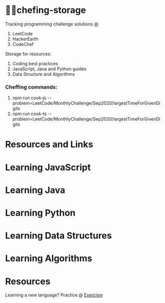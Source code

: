 # 👨‍🍳chefing-storage

Tracking programming challenge solutions @
1. LeetCode
1. HackerEarth
1. CodeChef

Storage for resources:
1. Coding best practices
1. JavaScript, Java and Python guides
1. Data Structure and Algorithms


### Cheffing commands:
1. npm run cook-js --problem=LeetCode/MonthlyChallenge/Sep2020/largestTimeForGivenDigits
2. npm run cook-ts --problem=LeetCode/MonthlyChallenge/Sep2020/largestTimeForGivenDigits


# Resources and Links


# Learning JavaScript


# Learning Java


# Learning Python


# Learning Data Structures


# Learning Algorithms


# Resources

Learning a new language? Practice @ [Exercism](https://exercism.io/my/tracks)
